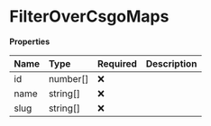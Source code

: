 # FilterOverCsgoMaps

**Properties**

| Name | Type     | Required | Description |
| :--- | :------- | :------- | :---------- |
| id   | number[] | ❌       |             |
| name | string[] | ❌       |             |
| slug | string[] | ❌       |             |

<!-- This file was generated by liblab | https://liblab.com/ -->
